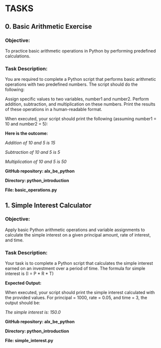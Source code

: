 # TASKS

## 0. Basic Arithmetic Exercise

### Objective: 

To practice basic arithmetic operations in Python by performing predefined calculations.

### Task Description:

You are required to complete a Python script that performs basic arithmetic operations with two predefined numbers. The script should do the following:

Assign specific values to two variables, number1 and number2.
Perform addition, subtraction, and multiplication on these numbers.
Print the results of these operations in a human-readable format.

When executed, your script should print the following (assuming number1 = 10 and number2 = 5):

**Here is the outcome:**

*Addition of 10 and 5 is 15*

*Subtraction of 10 and 5 is 5*

*Multiplication of 10 and 5 is 50*

**GitHub repository: alx_be_python**

**Directory: python_introduction**

**File: basic_operations.py**

## 1. Simple Interest Calculator

### Objective: 

Apply basic Python arithmetic operations and variable assignments to calculate the simple interest on a given principal amount, rate of interest, and time.

### Task Description:

Your task is to complete a Python script that calculates the simple interest earned on an investment over a period of time. The formula for simple interest is (I = P * R * T)

**Expected Output:**

When executed, your script should print the simple interest calculated with the provided values. For principal = 1000, rate = 0.05, and time = 3, the output should be:

*The simple interest is: 150.0*

**GitHub repository: alx_be_python**

**Directory: python_introduction**

**File: simple_interest.py**
